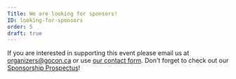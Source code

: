 ```yaml
---
Title: We are looking for sponsors!
ID: looking-for-sponsors
order: 5
draft: true
---
```


If you are interested in supporting this event please email us at [organizers@gocon.ca](mailto:organizers@gocon.ca) or use [our contact form](/contact/). Don't forget to check out our [Sponsorship Prospectus](/pdf/prospectus.pdf)!
